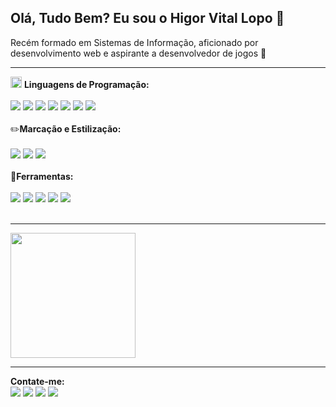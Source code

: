 ## Olá, Tudo Bem? Eu sou o Higor Vital Lopo 👋

<p>Recém formado em Sistemas de Informação, aficionado por desenvolvimento web e aspirante a desenvolvedor de jogos 👾</p>

<hr>

<div>
  <img width="18em" src="https://cdn.jsdelivr.net/gh/devicons/devicon@latest/icons/vscode/vscode-original.svg" />
<strong>Linguagens de Programação: </strong><br><br>

  <img src="https://img.shields.io/badge/JavaScript-323330?style=for-the-badge&logo=javascript&logoColor=F7DF1E"/>
  <img src="https://img.shields.io/badge/Java-ED8B00?style=for-the-badge&logo=openjdk&logoColor=white"/>
  <img src="https://img.shields.io/badge/C-00599C?style=for-the-badge&logo=c&logoColor=white"/>
  <img src="https://img.shields.io/badge/Android-3DDC84?style=for-the-badge&logo=android&logoColor=white"/>
  <img src="https://img.shields.io/badge/Python-14354C?style=for-the-badge&logo=python&logoColor=green"/>
  <img src="https://img.shields.io/badge/TypeScript-007ACC?style=for-the-badge&logo=typescript&logoColor=white"/>
  <img src="https://img.shields.io/badge/PHP-777BB4?style=for-the-badge&logo=php&logoColor=white"/><br><br>
</div>

<div>
 ✏️<strong>Marcação e Estilização: </strong><br><br>

  <img src="https://img.shields.io/badge/HTML5-E34F26?style=for-the-badge&logo=html5&logoColor=white"/>
  <img src="https://img.shields.io/badge/CSS3-1572B6?style=for-the-badge&logo=css3&logoColor=white"/>
  <img src="https://img.shields.io/badge/Sass-CC6699?style=for-the-badge&logo=sass&logoColor=white"/><br><br>
</div>

<div>
  📝<strong>Ferramentas: </strong><br><br>

  <img src="https://img.shields.io/badge/Wordpress-21759B?style=for-the-badge&logo=wordpress&logoColor=white"/>
  <img src="https://img.shields.io/badge/MySQL-005C84?style=for-the-badge&logo=mysql&logoColor=white"/>
  <img src="https://img.shields.io/badge/Figma-F24E1E?style=for-the-badge&logo=figma&logoColor=white"/>
  <img src="https://img.shields.io/badge/gimp-5C5543?style=for-the-badge&logo=gimp&logoColor=white"/>
  <img src="https://img.shields.io/badge/Notion-000000?style=for-the-badge&logo=notion&logoColor=white"/><br><br>
</div>

<hr>

<div>
  <img height="200em" src="https://github-readme-stats.vercel.app/api/top-langs/?username=higor335&layout=compact&langs_count=6&theme=dracula"/>
</div>

<hr>


<div>
  <strong>Contate-me:</strong><br>
  <a target="_blank" href="https://www.linkedin.com/in/higorvl/"><img src="https://img.shields.io/badge/LinkedIn-0077B5?style=for-the-badge&logo=linkedin&logoColor=white"><img></a>
  <a target="_blank" href="mailto:higor-lopo@hotmail.com"><img src="https://img.shields.io/badge/Gmail-D14836?style=for-the-badge&logo=gmail&logoColor=white"/></a>
  <a target="_blank" href="https://higor-vl.itch.io"><img src="https://img.shields.io/badge/Itch.io-FA5C5C?style=for-the-badge&logo=itchdotio&logoColor=white"/></a>
  <a target="_blank" href="https://www.instagram.com/higor.vital.335/"><img src="https://img.shields.io/badge/Instagram-E4405F?style=for-the-badge&logo=instagram&logoColor=white"/></a>
</div>

